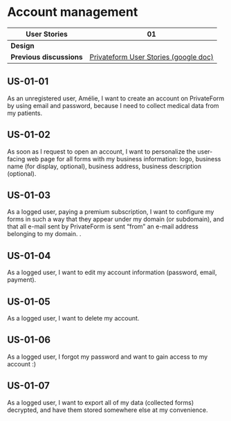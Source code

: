 # Account management

<!-- prettier-ignore -->
| User Stories | 01 |
| ---------- | ---- |
| **Design** | 
| **Previous discussions** | [Privateform User Stories (google doc)](https://docs.google.com/document/d/1-_iVgamjIm0aH-txl2aVDIfSNRuwS-agKf74G1q1KRk/edit#heading=h.pqofnto5tlbp)

## US-01-01

As an unregistered user, Amélie, I want to create an account on PrivateForm by using email and password, because I need to collect medical data from my patients.

## US-01-02

As soon as I request to open an account, I want to personalize the user-facing web page for all forms with my business information: logo, business name (for display, optional), business address, business description (optional).

## US-01-03

As a logged user, paying a premium subscription, I want to configure my forms in such a way that they appear under my domain (or subdomain), and that all e-mail sent by PrivateForm is sent “from” an e-mail address belonging to my domain. .

## US-01-04

As a logged user, I want to edit my account information (password, email, payment).

## US-01-05

As a logged user, I want to delete my account.

## US-01-06

As a logged user, I forgot my password and want to gain access to my account :)

## US-01-07

As a logged user, I want to export all of my data (collected forms) decrypted, and have them stored somewhere else at my convenience.
